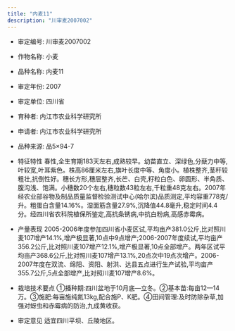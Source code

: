```yaml
---
title: "内麦11"
description: "川审麦2007002"
---
```

* 审定编号:  川审麦2007002

*  作物名称:  小麦

*  品种名称:  内麦11

*  审定年份:  2007

*  审定单位:  四川省

* 育种者:  内江市农业科学研究所

*  申请者:  内江市农业科学研究所

*  品种来源:  品5×94-7

*  特征特性
春性,全生育期183天左右,成熟较早。幼苗直立、深绿色,分蘖力中等,叶较宽,叶耳紫色。株高86厘米左右,旗叶长度中等、角度小。植株整齐,茎秆较粗壮,抗倒性好。穗长方形,穗层整齐,长芒、白壳,籽粒白色、卵圆形、半角质、腹沟浅、饱满。小穗数20个左右,穗粒数43粒左右,千粒重48克左右。2007年经农业部谷物及制品质量监督检验测试中心(哈尔滨)品质测定,平均容重778克/升。粗蛋白含量14.16%。湿面筋含量27.9%,沉降值44.8毫升,稳定时间4.4分。经四川省农科院植保所鉴定,高抗条锈病,中抗白粉病,高感赤霉病。

*  产量表现
2005-2006年度参加四川省小麦区试,平均亩产381.0公斤,比对照川麦107增产14.1%,增产极显著,10点中9点增产;2006-2007年度续试,平均亩产356.2公斤,比对照川麦107增产12.1%,增产极显著,10点全部增产。两年区试平均亩产368.6公斤,比对照川麦107增产13.1%,20点次中19点次增产。2006-2007年度在双流、绵阳、资阳、射洪、达县五点进行生产试验,平均亩产355.7公斤,5点全部增产,比对照川麦107增产8.6%。

*  栽培技术要点
①播种期:四川盆地于10月底—立冬。②基本苗:每亩12—14万。③施肥:每亩施纯氮13kg,配合施P、K肥。④田间管理:及时防除杂草,加强对蚜虫和赤霉病的防治,九成黄收获。

*  审定意见
适宜四川平坝、丘陵地区。
